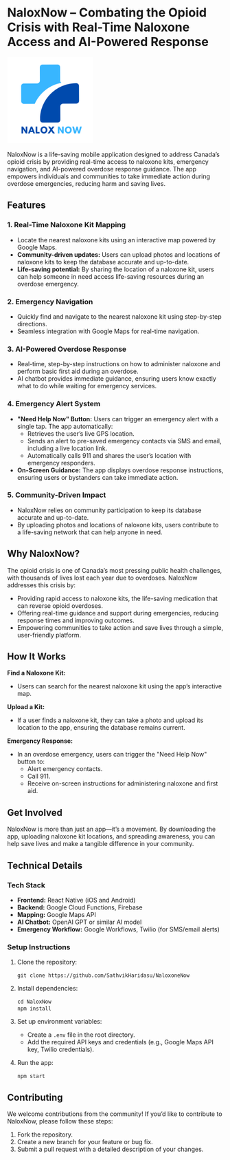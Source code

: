# NaloxNow – Combating the Opioid Crisis with Real-Time Naloxone Access and AI-Powered Response

<img src="./images/NaloxNow.png" alt="NaloxNow Logo" width="200"/>

NaloxNow is a life-saving mobile application designed to address Canada’s opioid crisis by providing real-time access to naloxone kits, emergency navigation, and AI-powered overdose response guidance. The app empowers individuals and communities to take immediate action during overdose emergencies, reducing harm and saving lives.

## Features

### 1. Real-Time Naloxone Kit Mapping
*   Locate the nearest naloxone kits using an interactive map powered by Google Maps.
*   **Community-driven updates:** Users can upload photos and locations of naloxone kits to keep the database accurate and up-to-date.
*   **Life-saving potential:** By sharing the location of a naloxone kit, users can help someone in need access life-saving resources during an overdose emergency.

### 2. Emergency Navigation
*   Quickly find and navigate to the nearest naloxone kit using step-by-step directions.
*   Seamless integration with Google Maps for real-time navigation.

### 3. AI-Powered Overdose Response
*   Real-time, step-by-step instructions on how to administer naloxone and perform basic first aid during an overdose.
*   AI chatbot provides immediate guidance, ensuring users know exactly what to do while waiting for emergency services.

### 4. Emergency Alert System
*   **"Need Help Now" Button:** Users can trigger an emergency alert with a single tap. The app automatically:
    *   Retrieves the user’s live GPS location.
    *   Sends an alert to pre-saved emergency contacts via SMS and email, including a live location link.
    *   Automatically calls 911 and shares the user’s location with emergency responders.
*   **On-Screen Guidance:** The app displays overdose response instructions, ensuring users or bystanders can take immediate action.

### 5. Community-Driven Impact
*   NaloxNow relies on community participation to keep its database accurate and up-to-date.
*   By uploading photos and locations of naloxone kits, users contribute to a life-saving network that can help anyone in need.

## Why NaloxNow?

The opioid crisis is one of Canada’s most pressing public health challenges, with thousands of lives lost each year due to overdoses. NaloxNow addresses this crisis by:

*   Providing rapid access to naloxone kits, the life-saving medication that can reverse opioid overdoses.
*   Offering real-time guidance and support during emergencies, reducing response times and improving outcomes.
*   Empowering communities to take action and save lives through a simple, user-friendly platform.

## How It Works

**Find a Naloxone Kit:**

*   Users can search for the nearest naloxone kit using the app’s interactive map.

**Upload a Kit:**

*   If a user finds a naloxone kit, they can take a photo and upload its location to the app, ensuring the database remains current.

**Emergency Response:**

*   In an overdose emergency, users can trigger the "Need Help Now" button to:
    *   Alert emergency contacts.
    *   Call 911.
    *   Receive on-screen instructions for administering naloxone and first aid.

## Get Involved

NaloxNow is more than just an app—it’s a movement. By downloading the app, uploading naloxone kit locations, and spreading awareness, you can help save lives and make a tangible difference in your community.

## Technical Details

### Tech Stack

*   **Frontend:** React Native (iOS and Android)
*   **Backend:** Google Cloud Functions, Firebase
*   **Mapping:** Google Maps API
*   **AI Chatbot:** OpenAI GPT or similar AI model
*   **Emergency Workflow:** Google Workflows, Twilio (for SMS/email alerts)

### Setup Instructions

1.  Clone the repository:

    ```
    git clone https://github.com/SathvikHaridasu/NaloxoneNow
    ```

2.  Install dependencies:

    ```
    cd NaloxNow
    npm install
    ```

3.  Set up environment variables:

    *   Create a `.env` file in the root directory.
    *   Add the required API keys and credentials (e.g., Google Maps API key, Twilio credentials).

4.  Run the app:

    ```
    npm start
    ```

## Contributing

We welcome contributions from the community! If you’d like to contribute to NaloxNow, please follow these steps:

1.  Fork the repository.
2.  Create a new branch for your feature or bug fix.
3.  Submit a pull request with a detailed description of your changes.

